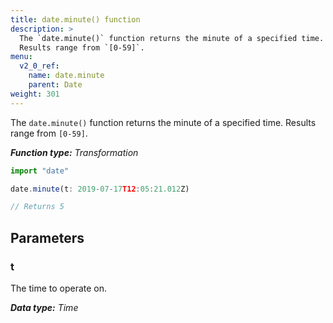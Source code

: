 ```yaml
---
title: date.minute() function
description: >
  The `date.minute()` function returns the minute of a specified time.
  Results range from `[0-59]`.
menu:
  v2_0_ref:
    name: date.minute
    parent: Date
weight: 301
---
```


The `date.minute()` function returns the minute of a specified time.
Results range from `[0-59]`.

_**Function type:** Transformation_  

```js
import "date"

date.minute(t: 2019-07-17T12:05:21.012Z)

// Returns 5
```

## Parameters

### t
The time to operate on.

_**Data type:** Time_
